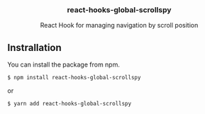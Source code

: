 <h3 align="center">
  react-hooks-global-scrollspy
</h3>

<p align="center">
React Hook for managing navigation by scroll position
</p>

## Instrallation
You can install the package from npm.

```
$ npm install react-hooks-global-scrollspy
```

or

```
$ yarn add react-hooks-global-scrollspy
```
